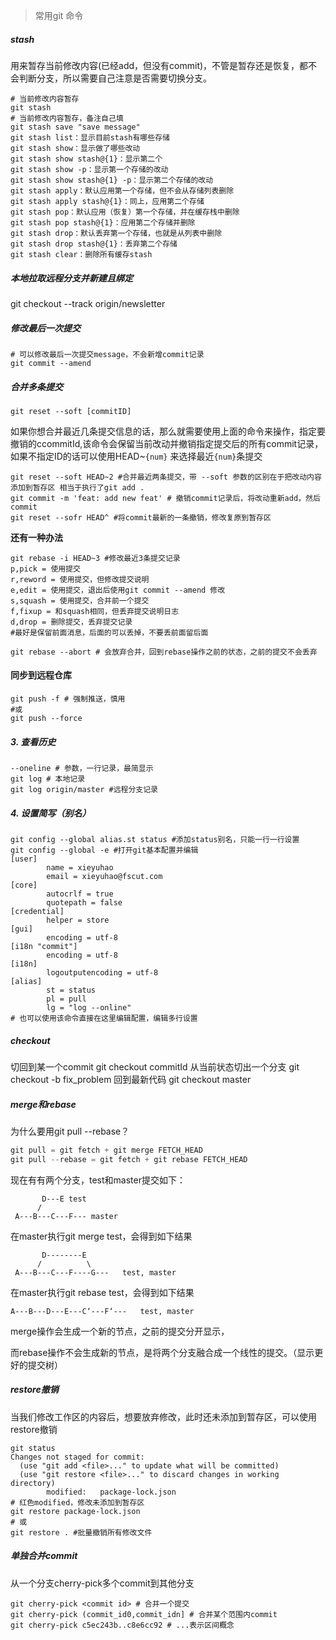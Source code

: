 > 常用git 命令

##### stash
用来暂存当前修改内容(已经add，但没有commit)，不管是暂存还是恢复，都不会判断分支，所以需要自己注意是否需要切换分支。
```shell
# 当前修改内容暂存
git stash 
# 当前修改内容暂存，备注自己填
git stash save "save message"
git stash list：显示目前stash有哪些存储
git stash show：显示做了哪些改动
git stash show stash@{1}：显示第二个
git stash show -p：显示第一个存储的改动
git stash show stash@{1} -p：显示第二个存储的改动
git stash apply：默认应用第一个存储，但不会从存储列表删除
git stash apply stash@{1}：同上，应用第二个存储
git stash pop：默认应用（恢复）第一个存储，并在缓存栈中删除
git stash pop stash@{1}：应用第二个存储并删除
git stash drop：默认丢弃第一个存储，也就是从列表中删除
git stash drop stash@{1}：丢弃第二个存储
git stash clear：删除所有缓存stash
```

##### 本地拉取远程分支并新建且绑定
git checkout --track origin/newsletter

##### 修改最后一次提交
```shell
# 可以修改最后一次提交message，不会新增commit记录
git commit --amend
```

##### 合并多条提交

```shell
git reset --soft [commitID]
```

如果你想合并最近几条提交信息的话，那么就需要使用上面的命令来操作，指定要撤销的ccommitId,该命令会保留当前改动并撤销指定提交后的所有commit记录，如果不指定ID的话可以使用HEAD~`{num}` 来选择最近`{num}`条提交

```shell
git reset --soft HEAD~2 #合并最近两条提交，带 --soft 参数的区别在于把改动内容添加到暂存区 相当于执行了git add .
git commit -m 'feat: add new feat' # 撤销commit记录后，将改动重新add，然后commit
git reset --sofr HEAD^ #将commit最新的一条撤销，修改复原到暂存区
```

**还有一种办法**

```shell
git rebase -i HEAD~3 #修改最近3条提交记录
p,pick = 使用提交
r,reword = 使用提交，但修改提交说明
e,edit = 使用提交，退出后使用git commit --amend 修改
s,squash = 使用提交，合并前一个提交
f,fixup = 和squash相同，但丢弃提交说明日志
d,drop = 删除提交，丢弃提交记录
#最好是保留前面消息，后面的可以丢掉，不要丢前面留后面

git rebase --abort # 会放弃合并，回到rebase操作之前的状态，之前的提交不会丢弃
```

#### 同步到远程仓库

```shell
git push -f # 强制推送，慎用
#或
git push --force
```

##### 3. 查看历史

```shell
--oneline # 参数，一行记录，最简显示
git log # 本地记录
git log origin/master #远程分支记录
```

##### 4. 设置简写（别名）

```shell
git config --global alias.st status #添加status别名，只能一行一行设置
git config --global -e #打开git基本配置并编辑
[user]
        name = xieyuhao
        email = xieyuhao@fscut.com
[core]
        autocrlf = true
        quotepath = false
[credential]
        helper = store
[gui]
        encoding = utf-8
[i18n "commit"]
        encoding = utf-8
[i18n]
        logoutputencoding = utf-8
[alias]
        st = status
        pl = pull
        lg = "log --online"
# 也可以使用该命令直接在这里编辑配置，编辑多行设置
```

##### checkout 
切回到某一个commit
git checkout commitId
从当前状态切出一个分支
git checkout -b fix_problem
回到最新代码
git checkout master
##### merge和rebase

为什么要用git pull --rebase？

```powershell
git pull = git fetch + git merge FETCH_HEAD
git pull --rebase = git fetch + git rebase FETCH_HEAD
```

现在有有两个分支，test和master提交如下：

```shell
       D---E test
      /
 A---B---C---F--- master
```

在master执行git merge test，会得到如下结果

```shell
       D--------E
      /          \
 A---B---C---F----G---   test, master
```

在master执行git rebase test，会得到如下结果

```shell
A---B---D---E---C‘---F‘---   test, master
```

merge操作会生成一个新的节点，之前的提交分开显示，

而rebase操作不会生成新的节点，是将两个分支融合成一个线性的提交。（显示更好的提交树）

##### restore撤销

当我们修改工作区的内容后，想要放弃修改，此时还未添加到暂存区，可以使用restore撤销

```shell
git status
Changes not staged for commit:
  (use "git add <file>..." to update what will be committed)
  (use "git restore <file>..." to discard changes in working directory)
        modified:   package-lock.json
# 红色modified，修改未添加到暂存区
git restore package-lock.json
# 或
git restore . #批量撤销所有修改文件
```

##### 单独合并commit

从一个分支cherry-pick多个commit到其他分支

```shell
git cherry-pick <commit id> # 合并一个提交
git cherry-pick (commit_id0,commit_idn] # 合并某个范围内commit
git cherry-pick c5ec243b..c8e6cc92 # ...表示区间概念
```

